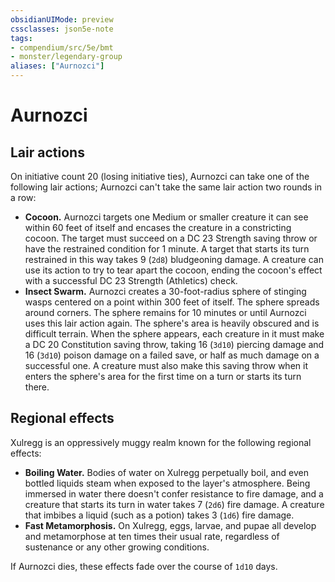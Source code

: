 ```yaml
---
obsidianUIMode: preview
cssclasses: json5e-note
tags:
- compendium/src/5e/bmt
- monster/legendary-group
aliases: ["Aurnozci"]
---
```

# Aurnozci

## Lair actions


On initiative count 20 (losing initiative ties), Aurnozci can take one of the following lair actions; Aurnozci can't take the same lair action two rounds in a row:

- **Cocoon.** Aurnozci targets one Medium or smaller creature it can see within 60 feet of itself and encases the creature in a constricting cocoon. The target must succeed on a DC 23 Strength saving throw or have the restrained condition for 1 minute. A target that starts its turn restrained in this way takes 9 (`2d8`) bludgeoning damage. A creature can use its action to try to tear apart the cocoon, ending the cocoon's effect with a successful DC 23 Strength (Athletics) check.  
- **Insect Swarm.** Aurnozci creates a 30-foot-radius sphere of stinging wasps centered on a point within 300 feet of itself. The sphere spreads around corners. The sphere remains for 10 minutes or until Aurnozci uses this lair action again. The sphere's area is heavily obscured and is difficult terrain. When the sphere appears, each creature in it must make a DC 20 Constitution saving throw, taking 16 (`3d10`) piercing damage and 16 (`3d10`) poison damage on a failed save, or half as much damage on a successful one. A creature must also make this saving throw when it enters the sphere's area for the first time on a turn or starts its turn there.  

## Regional effects


Xulregg is an oppressively muggy realm known for the following regional effects:

- **Boiling Water.** Bodies of water on Xulregg perpetually boil, and even bottled liquids steam when exposed to the layer's atmosphere. Being immersed in water there doesn't confer resistance to fire damage, and a creature that starts its turn in water takes 7 (`2d6`) fire damage. A creature that imbibes a liquid (such as a potion) takes 3 (`1d6`) fire damage.  
- **Fast Metamorphosis.** On Xulregg, eggs, larvae, and pupae all develop and metamorphose at ten times their usual rate, regardless of sustenance or any other growing conditions.  

If Aurnozci dies, these effects fade over the course of `1d10` days.